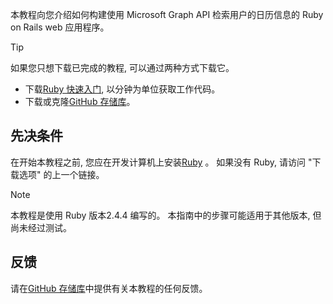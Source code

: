 <!-- markdownlint-disable MD002 MD041 -->

本教程向您介绍如何构建使用 Microsoft Graph API 检索用户的日历信息的 Ruby on Rails web 应用程序。

> [!TIP]
> 如果您只想下载已完成的教程, 可以通过两种方式下载它。
>
> - 下载[Ruby 快速入门](https://developer.microsoft.com/graph/quick-start?platform=option-ruby), 以分钟为单位获取工作代码。
> - 下载或克隆[GitHub 存储库](https://github.com/microsoftgraph/msgraph-training-rubyrailsapp)。

## <a name="prerequisites"></a>先决条件

在开始本教程之前, 您应在开发计算机上安装[Ruby](https://www.ruby-lang.org/en/downloads/) 。 如果没有 Ruby, 请访问 "下载选项" 的上一个链接。

> [!NOTE]
> 本教程是使用 Ruby 版本2.4.4 编写的。 本指南中的步骤可能适用于其他版本, 但尚未经过测试。

## <a name="feedback"></a>反馈

请在[GitHub 存储库](https://github.com/microsoftgraph/msgraph-training-rubyrailsapp)中提供有关本教程的任何反馈。
